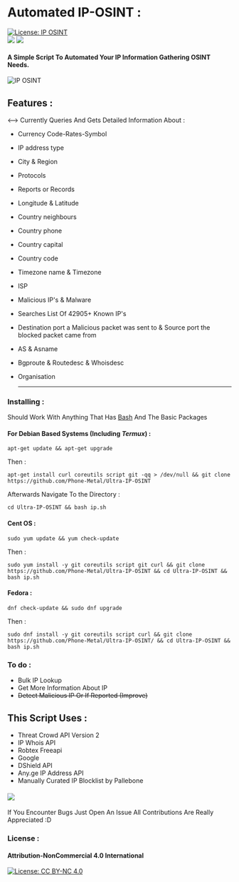 # Automated IP-OSINT :
[![License: IP OSINT](https://img.shields.io/badge/lP-OSINT-f39f37)](https://github.com/Phone-Metal/Ultra-IP-OSINT)  
![](https://img.shields.io/badge/Scripted%20In-Bash-f39f37)   ![](https://img.shields.io/badge/Status:%20Alpha-f54f38)
#### A Simple Script To Automated Your IP Information Gathering OSINT Needs. 
![IP OSINT](https://github.com/Phone-Metal/IP-OSINT-/blob/main/1612767709-picsay.png)
## Features :

<--> Currently Queries And Gets Detailed Information About :

* Currency Code-Rates-Symbol
* IP address type
* City & Region
* Protocols 
* Reports or Records 
* Longitude & Latitude
* Country neighbours 
* Country phone 
* Country capital 
* Country code 
* Timezone name & Timezone
* ISP
* Malicious IP's & Malware 
* Searches List Of 42905+ Known IP's 
* Destination port a Malicious packet was sent to & Source port the blocked packet came from 
* AS & Asname
* Bgproute & Routedesc & Whoisdesc
* Organisation 

     ---

### Installing : 

Should Work With Anything That Has [Bash](https://ftp.gnu.org/gnu/bash/) And The Basic Packages

#### For Debian Based Systems (Including *Termux*) :

`apt-get update && apt-get upgrade`

Then :

`apt-get install curl coreutils script git -qq > /dev/null && git clone https://github.com/Phone-Metal/Ultra-IP-OSINT`

Afterwards Navigate To the Directory :

`cd Ultra-IP-OSINT && bash ip.sh`

#### Cent OS : 

`sudo yum update && yum check-update`
 
Then :

`sudo yum install -y git coreutils script git curl && git clone https://github.com/Phone-Metal/Ultra-IP-OSINT && cd Ultra-IP-OSINT && bash ip.sh`

#### Fedora :

`dnf check-update && sudo dnf upgrade`

Then :

`sudo dnf install -y git coreutils script curl && git clone https://github.com/Phone-Metal/Ultra-IP-OSINT/ && cd Ultra-IP-OSINT && bash ip.sh`

### To do :

* Bulk IP Lookup
* Get More Information About IP 
* ~~Detect Malicious IP Or If Reported (Improve)~~

## This Script Uses :

* Threat Crowd API Version 2
* IP Whois API
* Robtex Freeapi
* Google 
* DShield API
* Any.ge IP Address API
* Manually Curated IP Blocklist by Pallebone

#### ![](https://img.shields.io/badge/%20Bugs-f54f38) 
 
If You Encounter Bugs Just Open An Issue 
All Contributions Are Really Appreciated :D

### License : 


#### Attribution-NonCommercial 4.0 International
[![License: CC BY-NC 4.0](https://licensebuttons.net/l/by-nc/4.0/80x15.png)](https://creativecommons.org/licenses/by-nc/4.0/)
